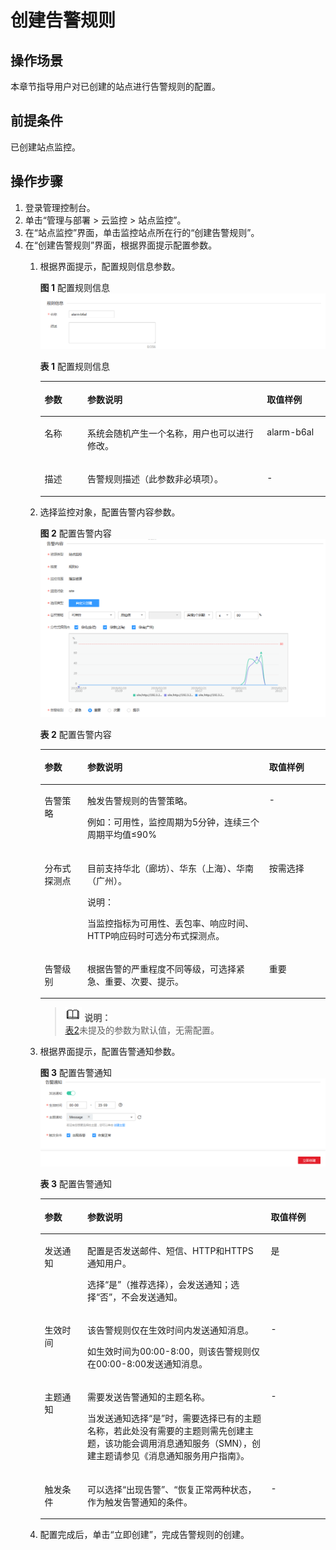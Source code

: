 # 创建告警规则<a name="ZH-CN_TOPIC_0090332135"></a>

## 操作场景<a name="section86441647572"></a>

本章节指导用户对已创建的站点进行告警规则的配置。

## 前提条件<a name="section20144162617512"></a>

已创建站点监控。

## 操作步骤<a name="section1871314317518"></a>

1.  登录管理控制台。
2.  单击“管理与部署 \> 云监控 \> 站点监控”。
3.  在“站点监控”界面，单击监控站点所在行的“创建告警规则”。
4.  在“创建告警规则”界面，根据界面提示配置参数。
    1.  根据界面提示，配置规则信息参数。

        **图 1**  配置规则信息<a name="fig283216161388"></a>  
        ![](figures/配置规则信息-2.png "配置规则信息-2")

        **表 1**  配置规则信息

        <a name="table17694105411317"></a>
        <table><thead align="left"><tr id="row18694135418312"><th class="cellrowborder" valign="top" width="14.97%" id="mcps1.2.4.1.1"><p id="p4694195463111"><a name="p4694195463111"></a><a name="p4694195463111"></a>参数</p>
        </th>
        <th class="cellrowborder" valign="top" width="62.96000000000001%" id="mcps1.2.4.1.2"><p id="p12694175417314"><a name="p12694175417314"></a><a name="p12694175417314"></a>参数说明</p>
        </th>
        <th class="cellrowborder" valign="top" width="22.07%" id="mcps1.2.4.1.3"><p id="p156947547311"><a name="p156947547311"></a><a name="p156947547311"></a>取值样例</p>
        </th>
        </tr>
        </thead>
        <tbody><tr id="row17694105423111"><td class="cellrowborder" valign="top" width="14.97%" headers="mcps1.2.4.1.1 "><p id="p7694854113110"><a name="p7694854113110"></a><a name="p7694854113110"></a>名称</p>
        </td>
        <td class="cellrowborder" valign="top" width="62.96000000000001%" headers="mcps1.2.4.1.2 "><p id="p469414543310"><a name="p469414543310"></a><a name="p469414543310"></a>系统会随机产生一个名称，用户也可以进行修改。</p>
        </td>
        <td class="cellrowborder" valign="top" width="22.07%" headers="mcps1.2.4.1.3 "><p id="p1069495418317"><a name="p1069495418317"></a><a name="p1069495418317"></a>alarm-b6al</p>
        </td>
        </tr>
        <tr id="row13694165413316"><td class="cellrowborder" valign="top" width="14.97%" headers="mcps1.2.4.1.1 "><p id="p6694115493116"><a name="p6694115493116"></a><a name="p6694115493116"></a>描述</p>
        </td>
        <td class="cellrowborder" valign="top" width="62.96000000000001%" headers="mcps1.2.4.1.2 "><p id="p0694954103120"><a name="p0694954103120"></a><a name="p0694954103120"></a>告警规则描述（此参数非必填项）。</p>
        </td>
        <td class="cellrowborder" valign="top" width="22.07%" headers="mcps1.2.4.1.3 "><p id="p169465412315"><a name="p169465412315"></a><a name="p169465412315"></a>-</p>
        </td>
        </tr>
        </tbody>
        </table>

    2.  选择监控对象，配置告警内容参数。

        **图 2**  配置告警内容<a name="fig1674320252422"></a>  
        ![](figures/配置告警内容-3.png "配置告警内容-3")

        **表 2**  配置告警内容

        <a name="table1951189104216"></a>
        <table><thead align="left"><tr id="row79491995423"><th class="cellrowborder" valign="top" width="14.970000000000002%" id="mcps1.2.4.1.1"><p id="p1694917913426"><a name="p1694917913426"></a><a name="p1694917913426"></a>参数</p>
        </th>
        <th class="cellrowborder" valign="top" width="63.73000000000001%" id="mcps1.2.4.1.2"><p id="p79496924210"><a name="p79496924210"></a><a name="p79496924210"></a>参数说明</p>
        </th>
        <th class="cellrowborder" valign="top" width="21.3%" id="mcps1.2.4.1.3"><p id="p139491990425"><a name="p139491990425"></a><a name="p139491990425"></a>取值样例</p>
        </th>
        </tr>
        </thead>
        <tbody><tr id="row89519954220"><td class="cellrowborder" valign="top" width="14.970000000000002%" headers="mcps1.2.4.1.1 "><p id="p9158953195713"><a name="p9158953195713"></a><a name="p9158953195713"></a>告警策略</p>
        </td>
        <td class="cellrowborder" valign="top" width="63.73000000000001%" headers="mcps1.2.4.1.2 "><p id="p191611753195714"><a name="p191611753195714"></a><a name="p191611753195714"></a>触发告警规则的告警策略。</p>
        <p id="p1016285316576"><a name="p1016285316576"></a><a name="p1016285316576"></a>例如：可用性，监控周期为5分钟，连续三个周期平均值≤90%</p>
        </td>
        <td class="cellrowborder" valign="top" width="21.3%" headers="mcps1.2.4.1.3 "><p id="p7165553195712"><a name="p7165553195712"></a><a name="p7165553195712"></a>-</p>
        </td>
        </tr>
        <tr id="row3951891428"><td class="cellrowborder" valign="top" width="14.970000000000002%" headers="mcps1.2.4.1.1 "><p id="p816995310574"><a name="p816995310574"></a><a name="p816995310574"></a>分布式探测点</p>
        </td>
        <td class="cellrowborder" valign="top" width="63.73000000000001%" headers="mcps1.2.4.1.2 "><p id="p81721653165717"><a name="p81721653165717"></a><a name="p81721653165717"></a>目前支持华北（廊坊）、华东（上海）、华南（广州）。</p>
        <div class="note" id="note117475345710"><a name="note117475345710"></a><a name="note117475345710"></a><span class="notetitle"> 说明： </span><div class="notebody"><p id="p181801753125718"><a name="p181801753125718"></a><a name="p181801753125718"></a>当监控指标为可用性、丢包率、响应时间、HTTP响应码时可选分布式探测点。</p>
        </div></div>
        </td>
        <td class="cellrowborder" valign="top" width="21.3%" headers="mcps1.2.4.1.3 "><p id="p81836534572"><a name="p81836534572"></a><a name="p81836534572"></a>按需选择</p>
        </td>
        </tr>
        <tr id="row5951129114220"><td class="cellrowborder" valign="top" width="14.970000000000002%" headers="mcps1.2.4.1.1 "><p id="p3187753165713"><a name="p3187753165713"></a><a name="p3187753165713"></a>告警级别</p>
        </td>
        <td class="cellrowborder" valign="top" width="63.73000000000001%" headers="mcps1.2.4.1.2 "><p id="p519045317574"><a name="p519045317574"></a><a name="p519045317574"></a>根据告警的严重程度不同等级，可选择紧急、重要、次要、提示。</p>
        </td>
        <td class="cellrowborder" valign="top" width="21.3%" headers="mcps1.2.4.1.3 "><p id="p15193353125711"><a name="p15193353125711"></a><a name="p15193353125711"></a>重要</p>
        </td>
        </tr>
        </tbody>
        </table>

        >![](public_sys-resources/icon-note.gif) **说明：**   
        >[表2](#table1951189104216)未提及的参数为默认值，无需配置。  

    3.  根据界面提示，配置告警通知参数。

        **图 3**  配置告警通知<a name="fig458094616420"></a>  
        ![](figures/配置告警通知-4.png "配置告警通知-4")

        **表 3**  配置告警通知

        <a name="table54161352427"></a>
        <table><thead align="left"><tr id="row13415173554216"><th class="cellrowborder" valign="top" width="14.970000000000002%" id="mcps1.2.4.1.1"><p id="p174151835174212"><a name="p174151835174212"></a><a name="p174151835174212"></a>参数</p>
        </th>
        <th class="cellrowborder" valign="top" width="64.35000000000001%" id="mcps1.2.4.1.2"><p id="p13415123594216"><a name="p13415123594216"></a><a name="p13415123594216"></a>参数说明</p>
        </th>
        <th class="cellrowborder" valign="top" width="20.680000000000003%" id="mcps1.2.4.1.3"><p id="p1341515350422"><a name="p1341515350422"></a><a name="p1341515350422"></a>取值样例</p>
        </th>
        </tr>
        </thead>
        <tbody><tr id="row3415103514420"><td class="cellrowborder" valign="top" width="14.970000000000002%" headers="mcps1.2.4.1.1 "><p id="p1741553594216"><a name="p1741553594216"></a><a name="p1741553594216"></a>发送通知</p>
        </td>
        <td class="cellrowborder" valign="top" width="64.35000000000001%" headers="mcps1.2.4.1.2 "><p id="p1641523534216"><a name="p1641523534216"></a><a name="p1641523534216"></a>配置是否发送邮件、短信、HTTP和HTTPS通知用户。</p>
        <p id="p941583511426"><a name="p941583511426"></a><a name="p941583511426"></a>选择“是”（推荐选择），会发送通知；选择“否”，不会发送通知。</p>
        </td>
        <td class="cellrowborder" valign="top" width="20.680000000000003%" headers="mcps1.2.4.1.3 "><p id="p74151335184220"><a name="p74151335184220"></a><a name="p74151335184220"></a>是</p>
        </td>
        </tr>
        <tr id="row18415153564213"><td class="cellrowborder" valign="top" width="14.970000000000002%" headers="mcps1.2.4.1.1 "><p id="p1241513574211"><a name="p1241513574211"></a><a name="p1241513574211"></a>生效时间</p>
        </td>
        <td class="cellrowborder" valign="top" width="64.35000000000001%" headers="mcps1.2.4.1.2 "><p id="p11415123518423"><a name="p11415123518423"></a><a name="p11415123518423"></a>该告警规则仅在生效时间内发送通知消息。</p>
        <p id="p44151435144210"><a name="p44151435144210"></a><a name="p44151435144210"></a>如生效时间为00:00-8:00，则该告警规则仅在00:00-8:00发送通知消息。</p>
        </td>
        <td class="cellrowborder" valign="top" width="20.680000000000003%" headers="mcps1.2.4.1.3 "><p id="p741543516421"><a name="p741543516421"></a><a name="p741543516421"></a>-</p>
        </td>
        </tr>
        <tr id="row164156354426"><td class="cellrowborder" valign="top" width="14.970000000000002%" headers="mcps1.2.4.1.1 "><p id="p1441533517421"><a name="p1441533517421"></a><a name="p1441533517421"></a>主题通知</p>
        </td>
        <td class="cellrowborder" valign="top" width="64.35000000000001%" headers="mcps1.2.4.1.2 "><p id="p144152035194218"><a name="p144152035194218"></a><a name="p144152035194218"></a>需要发送告警通知的主题名称。</p>
        <p id="p74151035134218"><a name="p74151035134218"></a><a name="p74151035134218"></a>当发送通知选择“是”时，需要选择已有的主题名称，若此处没有需要的主题则需先创建主题，该功能会调用消息通知服务（SMN），创建主题请参见《消息通知服务用户指南》。</p>
        </td>
        <td class="cellrowborder" valign="top" width="20.680000000000003%" headers="mcps1.2.4.1.3 "><p id="p2415163514213"><a name="p2415163514213"></a><a name="p2415163514213"></a>-</p>
        </td>
        </tr>
        <tr id="row1416153504210"><td class="cellrowborder" valign="top" width="14.970000000000002%" headers="mcps1.2.4.1.1 "><p id="p0415235174219"><a name="p0415235174219"></a><a name="p0415235174219"></a>触发条件</p>
        </td>
        <td class="cellrowborder" valign="top" width="64.35000000000001%" headers="mcps1.2.4.1.2 "><p id="p141617354423"><a name="p141617354423"></a><a name="p141617354423"></a>可以选择“出现告警”、“恢复正常两种状态，作为触发告警通知的条件。</p>
        </td>
        <td class="cellrowborder" valign="top" width="20.680000000000003%" headers="mcps1.2.4.1.3 "><p id="p541653518424"><a name="p541653518424"></a><a name="p541653518424"></a>-</p>
        </td>
        </tr>
        </tbody>
        </table>

    4.  配置完成后，单击“立即创建”，完成告警规则的创建。


